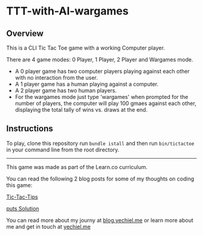 # TTT-with-AI-wargames


## Overview

This is a CLI Tic Tac Toe game with a working Computer player.

There are 4 game modes: 0 Player, 1 Player, 2 Player and Wargames mode.

  - A 0 player game has two computer players playing against each other with no interaction from the user.
  - A 1 player game has a human playing against a computer.
  - A 2 player game has two human players.
  - For the wargames mode just type 'wargames' when prompted for the number of players, the computer will play 100 gmaes against each other, displaying the total tally of wins vs. draws at the end.

## Instructions

To play, clone this repository run `bundle istall` and then run `bin/tictactoe` in your command line from the root directory.

------------

This game was made as part of the Learn.co curriculum.

You can read the following 2 blog posts for some of my thoughts on coding this game:

[Tic-Tac-Tips](https://blog.yechiel.me/tic-tac-tips-517d5c80f47d#.q4mkp2lbn)

[puts Solution](https://blog.yechiel.me/puts-solution-61f4eef49bc1#.gcy9ucr87)

You can read more about my journy at [blog.yechiel.me](https://blog.yechiel.me) or learn more about me and get in touch at [yechiel.me](http://yechiel.me)
